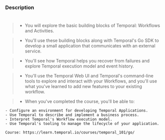 ### Description
#
> - You will explore the basic building blocks of Temporal: Workflows and Activities.

> - You'll use these building blocks along with Temporal's Go SDK to develop a small
    application that communicates with an external service.

> - You'll see how Temporal helps you recover from failures and explore Temporal
    execution model and event history.

> - You'll use the Temporal Web UI and Temporal's command-line tools to explore and
    interact with your Workflows, and you'll use what you've learned to add new
    features to your existing workflow.

> - When you've completed the course, you'll be able to:

```plaintext
- Configure an environment for developing Temporal Applications.
- Use Temporal to describe and implement a business process.
- Interpret Temporal's Workflow execution model.
- Use Temporal's tooling to manage the lifecycle of your application.

Course: https://learn.temporal.io/courses/temporal_101/go/
```
